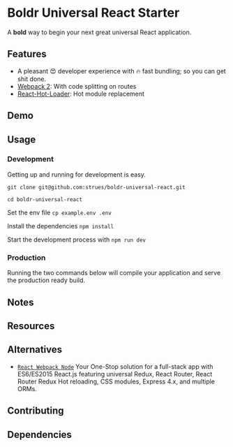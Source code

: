 # Boldr Universal React Starter

A **bold** way to begin your next great universal React application.

## Features
- A pleasant 😍 developer experience with 🔥 fast bundling; so you can get shit done.
- [Webpack 2](https://github.com/webpack/webpack): With code splitting on routes
- [React-Hot-Loader](https://github.com/gaearon/react-hot-loader): Hot module replacement

## Demo

## Usage

### Development
Getting up and running for development is easy.

`git clone git@github.com:strues/boldr-universal-react.git`

`cd boldr-universal-react`

Set the env file `cp example.env .env`

Install the dependencies `npm install`

Start the development process with `npm run dev`

### Production
Running the two commands below will compile your application and serve the production ready build.


## Notes


## Resources


## Alternatives
- [`React Webpack Node`](https://github.com/choonkending/react-webpack-node)
Your One-Stop solution for a full-stack app with ES6/ES2015 React.js featuring universal Redux, React Router, React Router Redux Hot reloading, CSS modules, Express 4.x, and multiple ORMs.


## Contributing


## Dependencies
